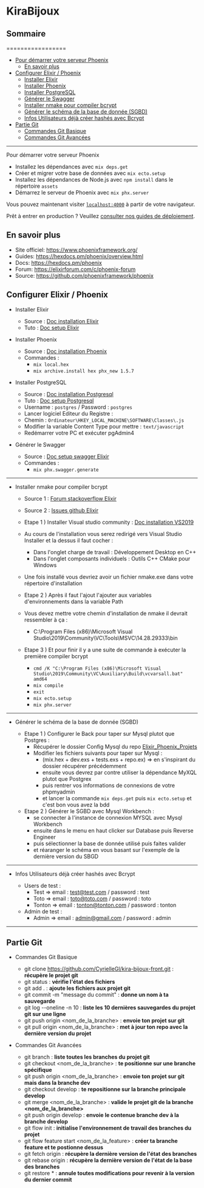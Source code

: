 # KiraBijoux

## Sommaire
=================
* [Pour démarrer votre serveur Phoenix](#pour-demarrer-votre-serveur-phoenix)
  * [En savoir plus](#en-savoir-plus)
* [Configurer Elixir / Phoenix](#configurer-elixir-phoenix)
  * [Installer Elixir](#installer-elixir)
  * [Installer Phoenix](#installer-phoenix)
  * [Installer PostgreSQL](#installer-postgresql)
  * [Générer le Swagger](#generer-le-swagger)
  * [Installer nmake pour compiler bcrypt](#installer-nmake-pour-compiler-bcrypt)
  * [Générer le schéma de la base de donnée (SGBD)](#generer-le-schéma-de-la-base-de-donnee-sgbd)
  * [Infos Utilisateurs déjà créer hashés avec Bcrypt](#infos-utilisateurs-deja-creer-hashes-avec-bcrypt)
* [Partie Git](#partie-git)
  * [Commandes Git Basique](#commandes-git-basique)
  * [Commandes Git Avancées](#commandes-git-avancees)

---

Pour démarrer votre serveur Phoenix

- Installez les dépendances avec `mix deps.get`
- Créer et migrer votre base de données avec `mix ecto.setup`
- Installez les dépendances de Node.js avec `npm install` dans le répertoire `assets`
- Démarrez le serveur de Phoenix avec `mix phx.server`

Vous pouvez maintenant visiter [`localhost:4000`](http://localhost:4000) à partir de votre navigateur.

Prêt à entrer en production ? Veuillez [consulter nos guides de déploiement](https://hexdocs.pm/phoenix/deployment.html).

## En savoir plus

- Site officiel: https://www.phoenixframework.org/
- Guides: https://hexdocs.pm/phoenix/overview.html
- Docs: https://hexdocs.pm/phoenix
- Forum: https://elixirforum.com/c/phoenix-forum
- Source: https://github.com/phoenixframework/phoenix

## Configurer Elixir / Phoenix

- Installer Elixir

  - Source : [Doc installation Elixir](https://bit.ly/3aCqkfG)
  - Tuto : [Doc setup Elixir](https://bit.ly/3mDcA6I)

- Installer Phoenix

  - Source : [Doc installation Phoenix](https://bit.ly/3mMQv5A)
  - Commandes :
    - `mix local.hex`
    - `mix archive.install hex phx_new 1.5.7`

- Installer PostgreSQL

  - Source : [Doc installation Postgresql](https://bit.ly/3mKFmlZ)
  - Tuto : [Doc setup Postgresql](https://bit.ly/3pnqhZj)
  - Username : `postgres` / Password : `postgres`
  - Lancer logiciel Editeur du Registre :
  - Chemin : `Ordinateur\HKEY_LOCAL_MACHINE\SOFTWARE\Classes\.js`
  - Modifier la variable Content Type pour mettre : `text/javascript`
  - Redémarrer votre PC et exécuter pgAdmin4

- Générer le Swagger
  - Source : [Doc setup swagger Elixir](https://bit.ly/2M63frD)
  - Commandes :
    - `mix phx.swagger.generate`

---

- Installer nmake pour compiler bcrypt

  - Source 1 : [Forum stackoverflow Elixir](https://bit.ly/3h7wsxs)
  - Source 2 : [Issues github Elixir](https://bit.ly/34yoqsA)

  - Etape 1 ) Installer Visual studio community : [Doc installation VS2019](https://bit.ly/3hcD79E)
  - Au cours de l'installation vous serez redirigé vers Visual Studio Installer et la dessus il faut cocher :
    - Dans l'onglet charge de travail : Développement Desktop en C++
    - Dans l'onglet composants individuels : Outils C++ CMake pour Windows
  - Une fois installé vous devriez avoir un fichier nmake.exe dans votre répertoire d'installation
  - Etape 2 ) Après il faut l'ajout l'ajouter aux variables d'environnements dans la variable Path
  - Vous devez mettre votre chemin d'installation de nmake il devrait ressembler à ça :
    - C:\Program Files (x86)\Microsoft Visual Studio\2019\Community\VC\Tools\MSVC\14.28.29333\bin
  - Etape 3 ) Et pour finir il y a une suite de commande à exécuter la première compiler bcrypt
    - `cmd /K "C:\Program Files (x86)\Microsoft Visual Studio\2019\Community\VC\Auxiliary\Build\vcvarsall.bat" amd64`
    - `mix compile`
    - `exit`
    - `mix ecto.setup`
    - `mix phx.server`

---

- Générer le schéma de la base de donnée (SGBD)

  - Etape 1 ) Configurer le Back pour taper sur Mysql plutot que Postgres :
    - Récupérer le dossier Config Mysql du repo [Elixir_Phoenix_Projets](https://bit.ly/3rC4gqJ)
    - Modifier les fichiers suivants pour taper sur Mysql :
      - (mix.hex + dev.exs + tests.exs + repo.ex) => en s'inspirant du dossier récupérer précédemment
      - ensuite vous devrez par contre utiliser la dépendance MyXQL plutot que Postgrex 
      - puis rentrer vos informations de connexions de votre phpmyadmin
      - et lancer la commande `mix deps.get` puis `mix ecto.setup` et c'est bon vous avez la bdd
  - Etape 2 ) Générer le SGBD avec Mysql Workbench :
    - se connecter à l'instance de connexion MYSQL avec Mysql Workbench
    - ensuite dans le menu en haut clicker sur Database puis Reverse Engineer
    - puis sélectionner la base de donnée utilisé puis faites valider
    - et réaranger le schéma en vous basant sur l'exemple de la dernière version du SBGD

---

- Infos Utilisateurs déjà créer hashés avec Bcrypt

  - Users de test : 
    - Test => email : test@test.com / password : test 
    - Toto => email : toto@toto.com / password : toto 
    - Tonton => email : tonton@tonton.com / password : tonton 
  - Admin de test :
    - Admin => email : admin@gmail.com / password : admin

---

## Partie Git

- Commandes Git Basique
	* git clone https://github.com/CyrielleGl/kira-bijoux-front.git : **récupère le projet git**
	* git status : **vérifie l'état des fichiers**
	* git add . : **ajoute les fichiers aux projet git**
	* git commit -m "message du commit" : **donne un nom à ta sauvegarde**
	* git log --oneline -n 10 : **liste les 10 dernières sauvegardes du projet git sur une ligne**
	* git push origin <nom_de_la_branche> : **envoie ton projet sur git** 
	* git pull origin <nom_de_la_branche> : **met à jour ton repo avec la dernière version du projet** 	

- Commandes Git Avancées
	* git branch : **liste toutes les branches du projet git**
	* git checkout <nom_de_la_branche> : **te positionne sur une branche spécifique**
	* git push origin <nom_de_la_branche> : **envoie ton projet sur git mais dans la branche dev**
	* git checkout develop : **te repositionne sur la branche principale develop**
	* git merge <nom_de_la_branche> : **valide le projet git de la branche <nom_de_la_branche>**
	* git push origin develop : **envoie le contenue branche dev à la branche develop**
  * git flow init : **initialise l'environnement de travail des branches du projet**
  * git flow feature start <nom_de_la_feature> : **créer ta branche feature et te postionne dessus**
  * git fetch origin : **récupère la dernière version de l'état des branches**
  * git rebase origin : **récupère la dernière version de l'état de la base des branches**
  * git restore * : **annule toutes modifications pour revenir à la version du dernier commit**